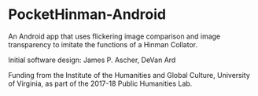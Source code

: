 # PocketHinman-Android

An Android app that uses flickering image comparison and image transparency to imitate the functions of a Hinman Collator.

Initial software design: James P. Ascher, DeVan Ard

Funding from the Institute of the Humanities and Global Culture,
University of Virginia, as part of the 2017-18 Public Humanities Lab.
